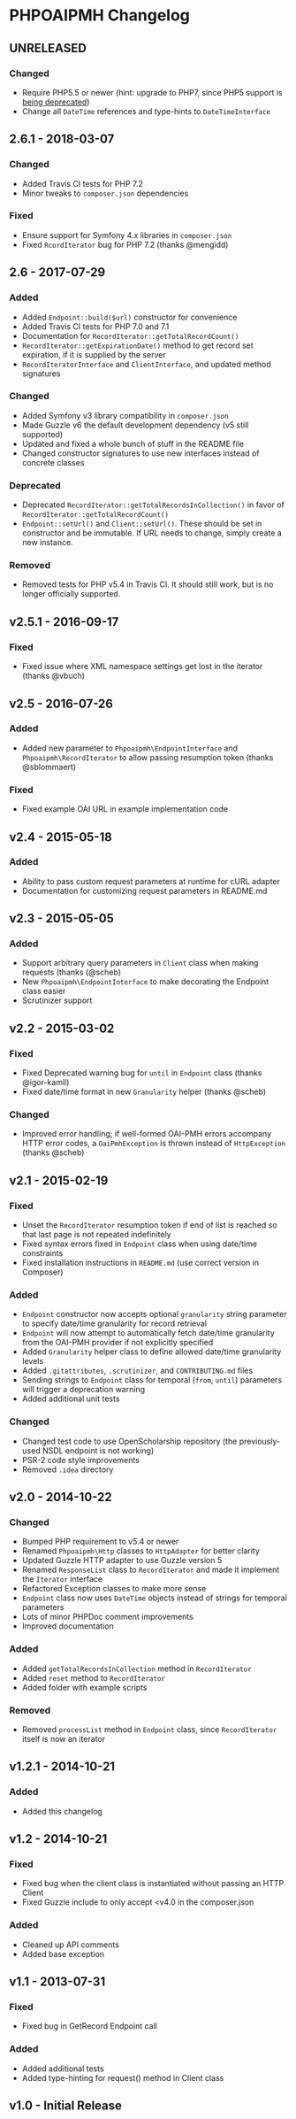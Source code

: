 PHPOAIPMH Changelog
===================

## UNRELEASED

### Changed
- Require PHP5.5 or newer (hint: upgrade to PHP7, since PHP5 support is [being deprecated](http://php.net/supported-versions.php))
- Change all `DateTime` references and type-hints to `DateTimeInterface`


## 2.6.1 - 2018-03-07

### Changed
 - Added Travis CI tests for PHP 7.2
 - Minor tweaks to `composer.json` dependencies

### Fixed
 - Ensure support for Symfony 4.x libraries in `composer.json`
 - Fixed `RcordIterator` bug for PHP 7.2 (thanks @mengidd)

## 2.6 - 2017-07-29

### Added
 - Added `Endpoint::build($url)` constructor for convenience
 - Added Travis CI tests for PHP 7.0 and 7.1
 - Documentation for `RecordIterator::getTotalRecordCount()`
 - `RecordIterator::getExpirationDate()` method to get record set expiration, if it is supplied by the server
 - `RecordIteratorInterface` and `ClientInterface`, and updated method signatures

### Changed
 - Added Symfony v3 library compatibility in `composer.json`
 - Made Guzzle v6 the default development dependency (v5 still supported)
 - Updated and fixed a whole bunch of stuff in the README file 
 - Changed constructor signatures to use new interfaces instead of concrete classes

### Deprecated
 - Deprecated `RecordIterator::getTotalRecordsInCollection()` in favor of `RecordIterator::getTotalRecordCount()`
 - `Endpoint::setUrl()` and `Client::setUrl()`.  These should be set in constructor and be immutable.  If URL needs
   to change, simply create a new instance.
 
### Removed
 - Removed tests for PHP v5.4 in Travis CI.  It should still work, but is no longer
   officially supported.

## v2.5.1 - 2016-09-17

### Fixed
  - Fixed issue where XML namespace settings get lost in the iterator (thanks @vbuch)

## v2.5 - 2016-07-26

### Added
  - Added new parameter to `Phpoaipmh\EndpointInterface` and `Phpoaipmh\RecordIterator` to allow passing resumption token (thanks @sblommaert)
  
### Fixed
  - Fixed example OAI URL in example implementation code

## v2.4 - 2015-05-18

### Added
  - Ability to pass custom request parameters at runtime for cURL adapter
  - Documentation for customizing request parameters in README.md

## v2.3 - 2015-05-05

### Added
  - Support arbitrary query parameters in `Client` class when making requests (thanks (@scheb)
  - New `Phpoaipmh\EndpointInterface` to make decorating the Endpoint class easier
  - Scrutinizer support

## v2.2 - 2015-03-02

### Fixed
  - Fixed Deprecated warning bug for `until` in `Endpoint` class (thanks @igor-kamil)
  - Fixed date/time format in new `Granularity` helper (thanks @scheb)
  
### Changed
  - Improved error handling; if well-formed OAI-PMH errors accompany HTTP error codes, a `OaiPmhException` is thrown instead of `HttpException` (thanks @scheb)

## v2.1 - 2015-02-19

### Fixed
  - Unset the `RecordIterator` resumption token if end of list is reached so that last page is not repeated indefinitely
  - Fixed syntax errors fixed in `Endpoint` class when using date/time constraints
  - Fixed installation instructions in `README.md` (use correct version in Composer)
  
### Added
  - `Endpoint` constructor now accepts optional `granularity` string parameter to specify date/time granularity for record retrieval
  - `Endpoint` will now attempt to automatically fetch date/time granularity from the OAI-PMH provider if not explicitly specified
  - Added `Granularity` helper class to define allowed date/time granularity levels
  - Added `.gitattributes`, `.scrutinizer`, and `CONTRIBUTING.md` files
  - Sending strings to `Endpoint` class for temporal (`from`, `until`) parameters will trigger a deprecation warning
  - Added additional unit tests
  
### Changed
  - Changed test code to use OpenScholarship repository (the previously-used NSDL endpoint is not working)
  - PSR-2 code style improvements
  - Removed `.idea` directory

## v2.0 - 2014-10-22

### Changed
  - Bumped PHP requirement to v5.4 or newer
  - Renamed `Phpoaipmh\Http` classes to `HttpAdapter` for better clarity
  - Updated  Guzzle HTTP adapter to use Guzzle version 5
  - Renamed `ResponseList` class to `RecordIterator` and made it implement the `Iterator` interface
  - Refactored Exception classes to make more sense
  - `Endpoint` class now uses `DateTime` objects instead of strings for temporal parameters
  - Lots of minor PHPDoc comment improvements
  - Improved documentation  
  
### Added
  - Added `getTotalRecordsInCollection` method in `RecordIterator`
  - Added `reset` method to `RecordIterator`
  - Added folder with example scripts
  
### Removed
  - Removed `processList` method in `Endpoint` class, since `RecordIterator` itself is now an iterator
   
## v1.2.1 - 2014-10-21

### Added
  - Added this changelog
  
## v1.2 - 2014-10-21

### Fixed
  - Fixed bug when the client class is instantiated without passing an HTTP Client
  - Fixed Guzzle include to only accept <v4.0 in the composer.json
  
### Added
  - Cleaned up API comments
  - Added base exception
  
## v1.1 - 2013-07-31

### Fixed
  - Fixed bug in GetRecord Endpoint call
  
### Added
  - Added additional tests
  - Added type-hinting for request() method in Client class
  
## v1.0 - Initial Release
